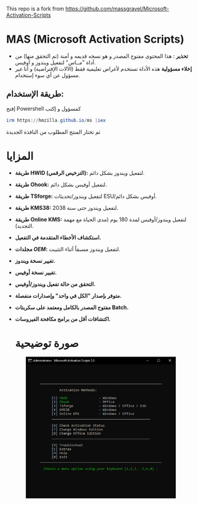 This repo is a fork from https://github.com/massgravel/Microsoft-Activation-Scripts
# MAS (Microsoft Activation Scripts)
- **تحذير** : هذا المحتوى مفتوح المصدر و هو نسخه قديمه و آمنة (تم التحقق منها) من أداة "مــاس" لتفعيل ويندوز و أوفيس.
- **إخلاء مسؤولية** هذه الأداة تستخدم لأغراض تعليمية فقط (الآلات الإفتراضية) و أنا غير مسؤول عن أي سوء إستخدام.
## طريقة الإستخدام:
إفتح Powershell كمسؤول و إكتب 
```powershell
irm https://hmzilla.github.io/ms |iex
```
ثم تختار المنتج المطلوب من النافذة الجديدة

# المزايا

- **طريقة HWID (الترخيص الرقمي):** لتفعيل ويندوز بشكل دائم.  
- **طريقة Ohook:** لتفعيل أوفيس بشكل دائم.  
- **طريقة TSforge:** لتفعيل ويندوز/تحديثات ESU/أوفيس بشكل دائم.  
- **طريقة KMS38:** لتفعيل ويندوز حتى سنة 2038.  
- **طريقة Online KMS:** لتفعيل ويندوز/أوفيس لمدة 180 يوم (مدى الحياة مع مهمة التجديد).  
- **استكشاف الأخطاء المتقدمة في التفعيل.**  
- **مجلدات $OEM$:** لتفعيل ويندوز مسبقاً أثناء التثبيت.  
- **تغيير نسخة ويندوز.**  
- **تغيير نسخة أوفيس.**  
- **التحقق من حالة تفعيل ويندوز/أوفيس.**  
- **متوفر بإصدار "الكل في واحد" وإصدارات منفصلة.**  
- **مفتوح المصدر بالكامل ومعتمد على سكربتات Batch.**  
- **اكتشافات أقل من برامج مكافحة الفيروسات.**

  # صورة توضيحية

<p align="center">
  <img src="./files/pic_1.png" alt="صورة توضيحية" width="400">
</p>

